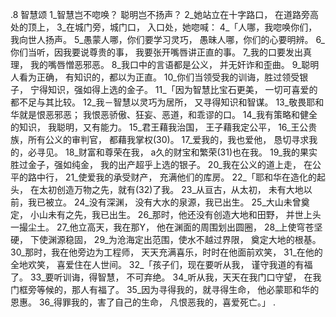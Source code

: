 .8 
智慧颂 
1_智慧岂不唿唤？ 
聪明岂不扬声？ 
2_她站立在十字路口， 
在道路旁高处的顶上， 
3_在城门旁，城门口， 
入口处，她唿喊： 
4_「人哪，我唿唤你们， 
我向世人扬声。 
5_愚蒙人哪，你们要学习灵巧， 
愚昧人哪，你们的心要明辨。 
6_你们当听，因我要说尊贵的事， 
我要张开嘴唇讲正直的事。 
7_我的口要发出真理， 
我的嘴唇憎恶邪恶。 
8_我口中的言语都是公义， 
并无奸诈和歪曲。 
9_聪明人看为正确， 
有知识的，都以为正直。 
10_你们当领受我的训诲，胜过领受银子， 
宁得知识，强如得上选的金子。 
11_「因为智慧比宝石更美， 
一切可喜爱的都不足与其比较。 
12_我－智慧以灵巧为居所， 
又寻得知识和智谋。 
13_敬畏耶和华就是恨恶邪恶； 
我恨恶骄傲、狂妄、恶道，和乖谬的口。 
14_我有策略和健全的知识， 
我聪明，又有能力。 
15_君王藉我治国， 
王子藉我定公平， 
16_王公贵族，所有公义的审判官， 
都藉我掌权(30)。 
17_爱我的，我也爱他， 
恳切寻求我的，必寻见。 
18_财富和尊荣在我， 
a久的财宝和繁荣(31)也在我。 
19_我的果实胜过金子，强如纯金， 
我的出产超乎上选的银子。 
20_我在公义的道上走， 
在公平的路中行， 
21_使爱我的承受财产， 
充满他们的库房。 
22_「耶和华在造化的起头， 
在太初创造万物之先，就有(32)了我。 
23_从亘古，从太初， 
未有大地以前，我已被立。 
24_没有深渊， 
没有大水的泉源，我已出生。 
25_大山未曾奠定， 
小山未有之先，我已出生。 
26_那时，他还没有创造大地和田野， 
并世上头一撮尘土。 
27_他立高天，我在那Y， 
他在渊面的周围划出圆圈， 
28_上使穹苍坚硬， 
下使渊源稳固， 
29_为沧海定出范围，使水不越过界限， 
奠定大地的根基。 
30_那时，我在他旁边为工程师， 
天天充满喜乐，时时在他面前欢笑， 
31_在他的全地欢笑， 
喜爱住在人世间。 
32_「孩子们，现在要听从我， 
谨守我道的有福了。 
33_要听训诲，得智慧， 
不可弃绝。 
34_听从我，天天在我门口守望， 
在我门框旁等候的，那人有福了。 
35_因为寻得我的，就寻得生命， 
他必蒙耶和华的恩惠。 
36_得罪我的，害了自己的生命， 
凡恨恶我的，喜爱死亡。」 
 .